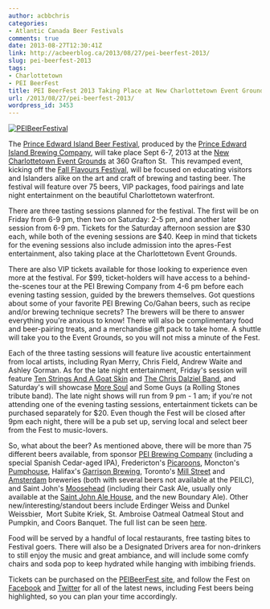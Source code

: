 ```yaml
---
author: acbbchris
categories:
- Atlantic Canada Beer Festivals
comments: true
date: 2013-08-27T12:30:41Z
link: http://acbeerblog.ca/2013/08/27/pei-beerfest-2013/
slug: pei-beerfest-2013
tags:
- Charlottetown
- PEI BeerFest
title: PEI BeerFest 2013 Taking Place at New Charlottetown Event Grounds Sept 6&7
url: /2013/08/27/pei-beerfest-2013/
wordpress_id: 3453
---
```


[![PEIBeerFestival](http://acbeerblog.ca/wp-content/uploads/2013/08/peibeerfestival.jpg)](http://acbeerblog.ca/wp-content/uploads/2013/08/peibeerfestival.jpg)

The [Prince Edward Island Beer Festival](http://beerfestpei.ca/), produced by the [Prince Edward Island Brewing Company](http://peibrewingcompany.com/), will take place Sept 6-7, 2013 at the [New Charlottetown Event Grounds](http://www.peibeerfest2013.com/contact/) at 360 Grafton St.  This revamped event, kicking off the [Fall Flavours Festival](http://www.fallflavours.ca/index.php), will be focused on educating visitors and Islanders alike on the art and craft of brewing and tasting beer. The festival will feature over 75 beers, VIP packages, food pairings and late night entertainment on the beautiful Charlottetown waterfront.

There are three tasting sessions planned for the festival. The first will be on Friday from 6-9 pm, then two on Saturday: 2-5 pm, and another later session from 6-9 pm. Tickets for the Saturday afternoon session are $30 each, while both of the evening sessions are $40. Keep in mind that tickets for the evening sessions also include admission into the apres-Fest entertainment, also taking place at the Charlottetown Event Grounds.

There are also VIP tickets available for those looking to experience even more at the festival. For $99, ticket-holders will have access to a behind-the-scenes tour at the PEI Brewing Company from 4-6 pm before each evening tasting session, guided by the brewers themselves. Got questions about some of your favorite PEI Brewing Co/Gahan beers, such as recipe and/or brewing technique secrets? The brewers will be there to answer everything you're anxious to know! There will also be complimentary food and beer-pairing treats, and a merchandise gift pack to take home. A shuttle will take you to the Event Grounds, so you will not miss a minute of the Fest.

Each of the three tasting sessions will feature live acoustic entertainment from local artists, including Ryan Merry, Chris Field, Andrew Waite and Ashley Gorman. As for the late night entertainment, Friday's session will feature [Ten Strings And A Goat Skin](http://www.tenstringsandagoatskin.com/) and [The Chris Dalziel Band](http://www.chrisdalziel.com/), and Saturday's will showcase [More Soul](https://www.facebook.com/MoreSoulBand) and Some Guys (a Rolling Stones tribute band). The late night shows will run from 9 pm - 1 am; if you're not attending one of the evening tasting sessions, entertainment tickets can be purchased separately for $20. Even though the Fest will be closed after 9pm each night, there will be a pub set up, serving local and select beer from the Fest to music-lovers.

So, what about the beer? As mentioned above, there will be more than 75 different beers available, from sponsor [PEI Brewing Company](http://peibrewingcompany.com/) (including a special Spanish Cedar-aged IPA), Fredericton's [Picaroons](https://www.facebook.com/picaroons), Moncton's [Pumphouse](http://beer.pumphousebrewery.ca/), Halifax's [Garrison Brewing](https://www.facebook.com/garrisonbrewing), Toronto's [Mill Street](https://www.facebook.com/MillStreetBrewery) and [Amsterdam](http://amsterdambeer.com/) breweries (both with several beers not available at the PEILC), and Saint John's [Moosehead](https://www.facebook.com/moosehead) (including their Cask Ale, usually only available at the [Saint John Ale House](http://www.saintjohnalehouse.com/), and the new Boundary Ale). Other new/interesting/standout beers include Erdinger Weiss and Dunkel Weissbier,  Mort Subite Kriek, St. Ambroise Oatmeal Oatmeal Stout and Pumpkin, and Coors Banquet. The full list can be seen [here](http://www.peibeerfest2013.com/breweries-beers/).

Food will be served by a handful of local restaurants, free tasting bites to Festival goers. There will also be a Designated Drivers area for non-drinkers to still enjoy the music and great ambiance, and will include some comfy chairs and soda pop to keep hydrated while hanging with imbibing friends.

Tickets can be purchased on the [PEIBeerFest site](https://www.elevate.com/boxoffice/?cref=80abcccf-9a37-4147-96c2-ba892f1c0a90), and follow the Fest on [Facebook](https://www.facebook.com/PEIbeerfest) and [Twitter](https://twitter.com/peibeerfest) for all of the latest news, including Fest beers being highlighted, so you can plan your time accordingly.

